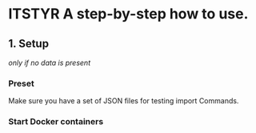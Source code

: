 # ITSTYR A step-by-step how to use.

## 1. Setup 
*only if no data is present*
### 




### Preset
Make sure you have a set of JSON files for testing import Commands.

### Start Docker containers

